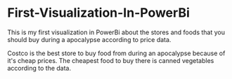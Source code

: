 # First-Visualization-In-PowerBi
This is my first visualization in PowerBi about the stores and foods that you should buy during a apocalypse according to price data.


Costco is the best store to buy food from during an apocalypse because of it's cheap prices. The cheapest food to buy there is canned vegetables according to the data.
